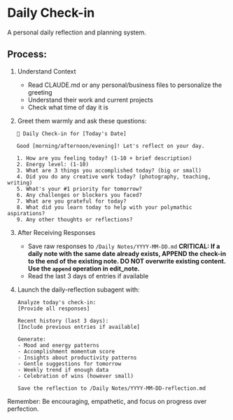 # Daily Check-in

A personal daily reflection and planning system.

## Process:

1. Understand Context
   - Read CLAUDE.md or any personal/business files to personalize the greeting
   - Understand their work and current projects
   - Check what time of day it is

2. Greet them warmly and ask these questions:

```
   🌅 Daily Check-in for [Today's Date]

   Good [morning/afternoon/evening]! Let's reflect on your day.

   1. How are you feeling today? (1-10 + brief description)
   2. Energy level: (1-10)
   3. What are 3 things you accomplished today? (big or small)
   4. Did you do any creative work today? (photography, teaching, writing)
   5. What's your #1 priority for tomorrow?
   6. Any challenges or blockers you faced?
   7. What are you grateful for today?
   8. What did you learn today to help with your polymathic aspirations?
   9. Any other thoughts or reflections?
```
3. After Receiving Responses
   - Save raw responses to `/Daily Notes/YYYY-MM-DD.md`
      **CRITICAL: If a daily note with the same date already exists, APPEND the check-in to the end of the existing note. DO NOT overwrite existing content. Use the `append` operation in edit_note.**
   - Read the last 3 days of entries if available

4. Launch the daily-reflection subagent with:

     ```
     Analyze today's check-in:
     [Provide all responses]

     Recent history (last 3 days):
     [Include previous entries if available]

     Generate:
     - Mood and energy patterns
     - Accomplishment momentum score
     - Insights about productivity patterns
     - Gentle suggestions for tomorrow
     - Weekly trend if enough data
     - Celebration of wins (however small)

     Save the reflection to /Daily Notes/YYYY-MM-DD-reflection.md
     ```

Remember: Be encouraging, empathetic, and focus on progress over perfection.
